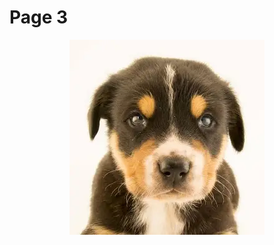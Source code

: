 # Page 3

<div align="center">

<figure><img src="../../.gitbook/assets/image.png" alt=""><figcaption></figcaption></figure>

</div>

